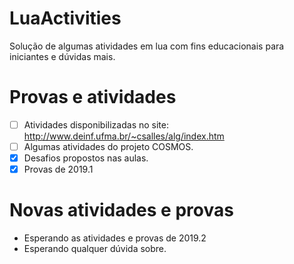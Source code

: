 # LuaActivities
Solução de algumas atividades em lua com fins educacionais para iniciantes e dúvidas mais.

# Provas e atividades
- [ ] Atividades disponibilizadas no site: http://www.deinf.ufma.br/~csalles/alg/index.htm
- [ ] Algumas atividades do projeto COSMOS.
- [X] Desafios propostos nas aulas.
- [X] Provas de 2019.1

# Novas atividades e provas
  - Esperando as atividades e provas de 2019.2
  - Esperando qualquer dúvida sobre.
